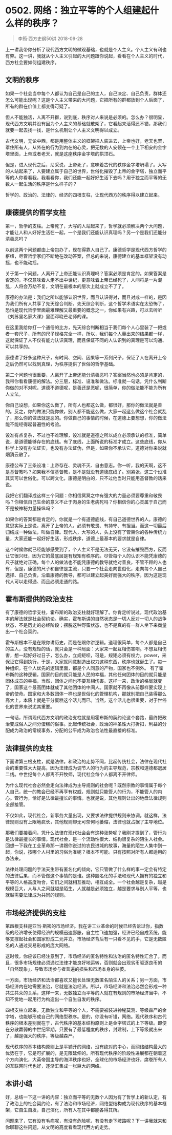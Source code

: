 # 0502. 网络：独立平等的个人组建起什么样的秩序？
> 李筠·西方史纲50讲
2018-09-28

上一讲我带你分析了现代西方文明的微观基础，也就是个人主义。个人主义有利也有弊。这一讲，我就从个人主义引起的大问题跟你说起，看看在个人主义的时代，西方社会要如何组建秩序。

## 文明的秩序
如果一个社会当中每个人都认为自己是自己的主人，自己决定、自己负责，群体还怎么可能出现呢？这是个人主义带来的大问题，它把所有的群都放到个人后面了，所有的群在价值上都变得可疑了。

但人不能独活，人离不开群，说到底，秩序对人来说是必须的。怎么办？很明显，现代西方文明并没有因为个人主义的基础就散架了，它看起来活得还不错，那我们就要一起去找一找，是什么机制让个人主义文明得以成立。

古代文明，无论中西，都是用整体主义的框架把人装进去，上帝也好，老天也罢，罩住所有人，从外在的行为到内在的心灵，把无数的人安顿在一个上下相安的金字塔里面，上帝或者老天，就是这座秩序金字塔的拱顶石。

但是，进入现代之后，尼采说，上帝死了，意味着古代的秩序金字塔坍塌了。大写的人站起来了，人要建立属于自己的世界，世俗化摧毁了上帝的金字塔，独立而平等的人你看看我，我看看你，我们还能一起好好生活下去吗？用于独立而平等的无数人一起生活的秩序是什么样子的？

哲学的、政治的、法律的、经济的四根支柱，让现代西方的秩序得以建立起来。

## 康德提供的哲学支柱
第一，哲学的支柱。上帝死了，大写的人站起来了，哲学就必须解决两个大问题，才能让人和人好好生活在一起，一个是我们还能认识真理吗？另一个是我们还能分清善恶吗？

以前这两个问题都由上帝包办了，现在得靠人自己了。康德哲学是现代西方哲学的枢纽，尽管哲学家们不断地在改动答案，但总的来说，康德建立的基本框架没有动摇，也不能动摇。

关于第一个问题，人离开了上帝还能认识真理吗？答案必须是肯定的。如果答案是否定的，不仅意味着人走不出中世纪，更意味着上帝已经死了，人间将是一片混乱，人将会万劫不复，文明在最根本的层次上就成立不了了。

康德的办法是：我们之所以能够认识世界，而且认识得对，而且对成一样的，是因为我们所有人共享了先天综合判断。先天综合判断，这个哲学术语实在太恐怖了，恐怕是现代哲学里面最难理解又最重要的概念之一，你如果有兴趣，可以去听听《刘苏里名家大课》里面邓晓芒老师的课。

在这里我给你打一个通俗的比方，先天综合判断相当于我们每个人心里装了一把或者一套尺子，所有的尺子规格完全一样，所以，我们每个人量出来的结果都一样，这就保证了人不仅有能力认识真理，而且保证不同的人认识到的真理是可以沟通、可以共享的。

康德讲了好多这种尺子，有时间、空间、因果等一系列尺子，保证了人在离开上帝之后仍然可以找到真理，为秩序提供了世俗的哲学基础。

第二个问题也很重要，人离开了上帝还能分清善恶吗？答案当然也必须是肯定的，我带你看看康德的解法。分三层，标准、设准和做法。标准就一句话，凭什么判断你做的对不对呢，道德不道德呢，是善还是恶呢，很简单，你的做法能不能为所有人立法。

你自己设想，如果你这么做了，所有人也都这么做，都很好，那你的做法就是善的。反之，你的做法只能你做，别人都不能这么做，大家一起这么做这个社会就乱了，那么你的做法就是恶的。你做自己的事情的时候，在道德上要想想，你的做法能不能经得起普遍性的考验。

设准有点复杂，不过也不难理解，设准就是道德之所以成立必须承认的标准，简单说，是道德能够存在的底线。有了底线，上面所说的标准才成立。这些底线，你从科学上没有办法证实，也没有办法证伪，但是，如果你不承认它，道德对你来说就烟消云散了。

康德公布了三条设准：上帝存在、灵魂不灭、自由意志。你一听，我的天啊，这不是基督教吗？如果我不信基督教，是不是就没有道德底线了。别紧张，这三个设准其实可以世俗化，可以跨文化，康德是明白的，只不过他当时只能用基督教的话来说。

我把它们翻译成这样三个问题：你相信冥冥之中有强大的力量必须要尊重和敬畏吗？你相信自己生命的意义不止于肉身的生老病死吗？你相信你的心灵属于自己而不是被神秘力量操纵吗？

如果你的答案都是肯定的，你就是一个有道德底线，有自己道德世界的人。康德的意思实际上是说，离开了上帝的人，必须有敬畏、有持守、有担当。而这一切最后归结成一种做法，叫做自律。现代人，大写的人，头上没有了管束你的各种传统力量，大家还能一起好好生活，形成秩序，道德上最基本的要求就是自律。

这个时候你就已经能够感受到了，个人主义不是无法无天，它没有摧毁西方，反而让它很兴旺，因为它的最底层是有规矩有秩序的。尽管每个人的认识不能凭康德的尺子就绝对正确，每个人的做法也不能凭康德的教导就绝对善良，不管不顾的人也有，但是，康德的尺子和自律是主流，只要一个社会走向世俗化，走向每个人自己选择、自己负责，沿着康德的教导，都可以建立起美好而强大的秩序，因为这是现代人可以走得通、而且必须走通的路。

## 霍布斯提供的政治支柱
有了康德的哲学支柱，霍布斯的政治支柱就好理解了。你肯定听说过，现代政治基本的解法就是社会契约论。确实，霍布斯讲的自然状态是一切人反对一切人的战争状态，不是历史的必经阶段；摆脱这种野蛮状态，也不是真的有一群人坐下来商量出一个社会契约。

霍布斯根本不是在跟你讲历史，而是在跟你讲逻辑。道理很简单，每个人都是自己的主人，没有规矩的话，就只会是一种局面：大家来一起互相伤害呗。不想互相伤害，想一起好好过日子，怎么办，立规矩呗，可是，规矩必须有权力，power，来保证它得到执行，于是，大家就同意制造出权力这种东西，秩序也就诞生了。每一种组织，在个人优先的逻辑里面，都是个人同意的产物，国家也不例外。
有了霍布斯的这种逻辑，国家的目的就只能是人民的幸福，其他任何团体的目的就只能是团体成员的幸福，当然，团体之间也不要互相伤害。这样一来，政治的格局就变了，国家这个最高团体就成了其他团体的中间人。国家就不再像从前那样要实现上帝的使命。国家和大多数团体一样也是世俗化的管理机构，那就别把自己装得那么高大上，本质上就是干分蛋糕这个活儿而已。当然，这个活儿也很重要，对于世俗化的世界来说尤其重要。

一句话，所谓现代西方文明的政治支柱就是用霍布斯的契约论这个套路，最终把政治变成俗人之间分蛋糕的俗事。比起传统社会，政治的神圣性大打折扣，利益的分配成为政治的常规事务，分配的公平成为政治合法性最直接的标准。

## 法律提供的支柱
下面讲第三根支柱，就是法律。和政治的走势不同，比起传统社会，法律在现代社会的重要性大大提高，因为法律成为调节人的行为的主导规范，宗教和道德都退居二线。中世纪每个人都离不开牧师，现代社会每个人都离不开律师。

为什么现代社会必然会走向法律成为主导规则的社会呢？既然宗教的事情属于每个人自己，统一的教会已经不再享有权威，规则就只能管人的行为，不能管人的内心。管行为，恰好是法律最擅长的事情。也就是说，其他规则让出的地盘法律规则全部接管。

不仅如此，现代社会，新事务大量出现，又要求法律提供规则来协调。就这样，法律规则没有上限地疯长，其他规则却无可奈何地萎缩，法律也就占据了主导地位。

那我们要接着问，凭什么法律在现代社会会有这种涨势呢？我刚才提到了，管行为是法律最擅长的事情。现代社会，是一个流动性很大、结构很复杂的陌生人社会。回想一下我在工业革命那一讲跟你说过的农民进城的故事，海量的陌生人集中到一起，你说，按哪个人村里的习俗为准呢？根本不可能。只有按照对所有人都适用的办法来。

法律处理问题的手法天生带有匿名化的倾向，它只管做了什么样的事一定会有特定的法律后果，而不管做这个事情的是谁。这种匿名化的手法和现代人拥有的独立和平等的人格高度吻合，它们之间就相互推动，相互成全。一个社会越是复杂，越是规模巨大，人与人之间就越是陌生，人就越是必须独立，越是要求与别人平等，也就越需要法律成为共同的规则。

## 市场经济提供的支柱
第四根支柱是亚当·斯密的市场经济。我在讲工业革命的时候已经告诉过你，指数级的经济增长使得经济的规模迅速膨胀，自主性飞速加强，经济已经自成系统，能够支撑起社会和国家形成二元并立。市场经济背后有一只看不见的手，它是无数匿名的人通过交易形成的庞大网络。

这时候，你应该已经注意到了，市场经济的匿名特性和法治的匿名特性汇合了。而且，很多市场规律必须通过法律才能良好地运转，否则就会出现劣币驱逐良币的「自然现象」，导致市场参与者普遍的损失和市场本身的枯萎。

一方面，市场经济和法治都喜欢又擅长处理无数匿名陌生人的关系；另一方面，市场经济内在地需要法治，它就是法治经济。所以，市场经济和法治必然会形成一种共生共荣的关系，这样一来，无数独立而平等的人就在有规则的市场经济当中，不知不觉地一起用行为构造出一个自生自发的秩序。

四根支柱立起来，无数独立和平等的个人，不需要被装进神秘莫测、等级森严的金字塔，也能够形成自己的网络型秩序。是的，你没有听错，网络。现代秩序和古代秩序的根本差别就在于，古代秩序的基本结构原则上是金字塔式的上下等级。即便在分散羸弱的中世纪早期，只要有了最低程度的秩序，封建制，上下等级就出来了，越是强大的秩序，等级越森严。

现代秩序的基本结构原则上是平铺开的网络，没有绝对的中心，而网络结构最大的优势在于，它是可扩展的，是无限延伸的。所有现代秩序的阶段性进展都在朝着这个方向演化，大英帝国主导的海洋秩序也好，全球化的市场经济也好，席卷所有人的互联网时代也好，逐渐汇集成一张巨大的网络。

## 本讲小结
好，总结一下这一讲的内容：独立而平等的无数个人因为有了哲学上的新认定，有了政治上的社会契约论，有了法治和市场经济，网络型结构成为现代秩序的基本框架，它自生自发，自己演化，所有人在其中都能各得其所。

问题来了，它有没有毛病呢，有没有危险呢，有没有走下坡路呢？下一讲我就来和你聊聊这些问题，从文明的高度看看现代西方的走势。



